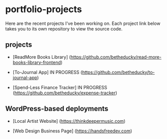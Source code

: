 # portfolio-projects
Here are the recent projects I've been working on. Each project link below takes you to its own repository to view the source code.

## projects

- [ReadMore Books Library] (https://github.com/betheducky/read-more-books-library-frontend)

- [To-Journal App] IN PROGRESS (https://github.com/betheducky/to-journal-app)

- [Spend-Less Finance Tracker] IN PROGRESS (https://github.com/betheducky/expense-tracker)

## WordPress-based deployments

- [Local Artist Website] (https://thinkdeepermusic.com)

- [Web Design Business Page] (https://handsfreedev.com)

